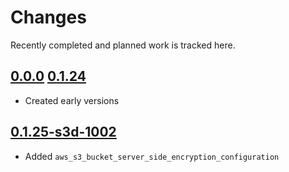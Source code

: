 # Changes
Recently completed and planned work is tracked here.

## [0.0.0](.) [0.1.24](.)
- Created early versions

## [0.1.25-s3d-1002](.)
- Added `aws_s3_bucket_server_side_encryption_configuration`
